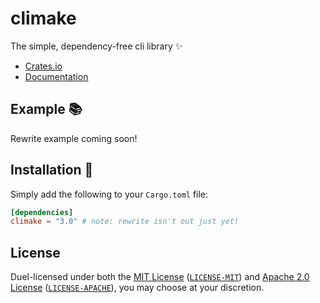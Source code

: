 # climake 

The simple, dependency-free cli library ✨

- [Crates.io](https://crates.io/crates/climake)
- [Documentation](https://docs.rs/climake)

## Example 📚

Rewrite example coming soon!

## Installation 🚀

Simply add the following to your `Cargo.toml` file:

```toml
[dependencies]
climake = "3.0" # note: rewrite isn't out just yet!
```

## License

Duel-licensed under both the [MIT License](https://opensource.org/licenses/MIT) ([`LICENSE-MIT`](LICENSE-MIT)) and [Apache 2.0 License](https://www.apache.org/licenses/LICENSE-2.0) ([`LICENSE-APACHE`](LICENSE-APACHE)), you may choose at your discretion.
